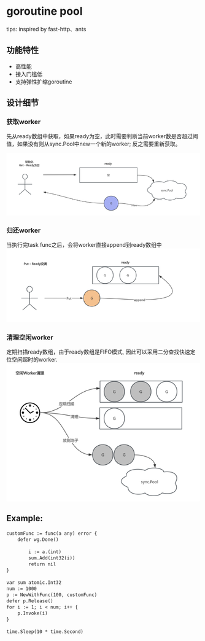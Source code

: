 # goroutine pool

tips: inspired by fast-http、ants

## 功能特性
- 高性能
- 接入门槛低
- 支持弹性扩缩goroutine



## 设计细节
### 获取worker
先从ready数组中获取，如果ready为空，此时需要判断当前worker数是否超过阈值，如果没有则从sync.Pool中new一个新的worker;
反之需要重新获取。

![img.png](img.png)

### 归还worker
当执行完task func之后，会将worker直接append到ready数组中
![img_1.png](img_1.png)

### 清理空闲worker
定期扫描ready数组，由于ready数组是FIFO模式, 因此可以采用二分查找快速定位空闲超时的worker.
![img_2.png](img_2.png)
## Example:
```
customFunc := func(a any) error {
    defer wg.Done()

        i := a.(int)
        sum.Add(int32(i))
        return nil
}
    
var sum atomic.Int32
num := 1000
p := NewWithFunc(100, customFunc)
defer p.Release()
for i := 1; i < num; i++ {
    p.Invoke(i)
}

time.Sleep(10 * time.Second)
```
